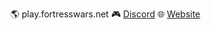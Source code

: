 🌎 play.fortresswars.net 🎮 [Discord](http://discord.fortresswars.net/) 🌐 [Website](https://www.fortresswars.net)



